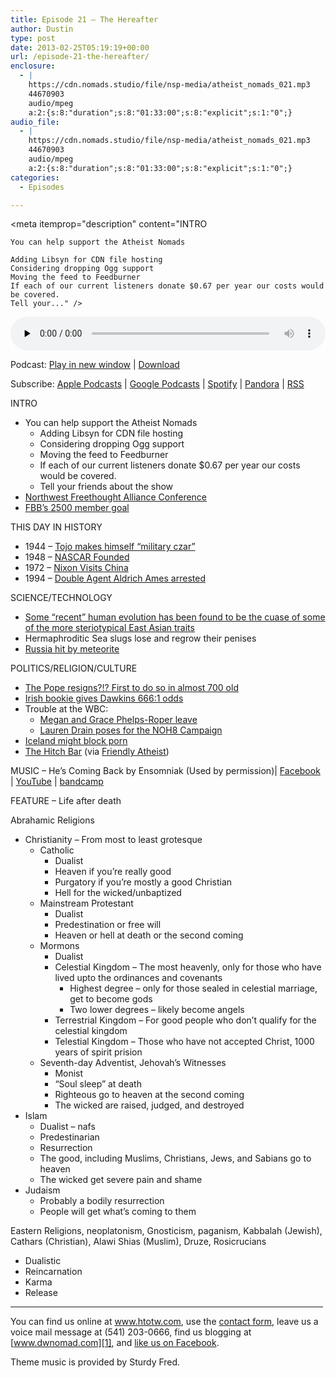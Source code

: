 ```yaml
---
title: Episode 21 – The Hereafter
author: Dustin
type: post
date: 2013-02-25T05:19:19+00:00
url: /episode-21-the-hereafter/
enclosure:
  - |
    https://cdn.nomads.studio/file/nsp-media/atheist_nomads_021.mp3
    44670903
    audio/mpeg
    a:2:{s:8:"duration";s:8:"01:33:00";s:8:"explicit";s:1:"0";}
audio_file:
  - |
    https://cdn.nomads.studio/file/nsp-media/atheist_nomads_021.mp3
    44670903
    audio/mpeg
    a:2:{s:8:"duration";s:8:"01:33:00";s:8:"explicit";s:1:"0";}
categories:
  - Episodes

---
```

<div itemscope itemtype="http://schema.org/AudioObject">
  <meta itemprop="name" content="Episode 21 – The Hereafter" />
  
  <meta itemprop="uploadDate" content="2013-02-24T22:19:19-07:00" />
  
  <meta itemprop="encodingFormat" content="audio/mpeg" />
  
  <meta itemprop="duration" content="PT1H33M00S" />
  
  <meta itemprop="description" content="INTRO

 	You can help support the Atheist Nomads

 	Adding Libsyn for CDN file hosting
 	Considering dropping Ogg support
 	Moving the feed to Feedburner
 	If each of our current listeners donate $0.67 per year our costs would be covered.
 	Tell your..." />
  
  <meta itemprop="contentUrl" content="https://dts.podtrac.com/redirect.mp3/cdn.nomads.studio/file/nsp-media/atheist_nomads_021.mp3" />
  
  <meta itemprop="contentSize" content="42.6" />
  </p> 
  
  <div class="powerpress_player" id="powerpress_player_8276">
    <audio class="wp-audio-shortcode" id="audio-5217-20" preload="none" style="width: 100%;" controls="controls"><source type="audio/mpeg" src="https://dts.podtrac.com/redirect.mp3/cdn.nomads.studio/file/nsp-media/atheist_nomads_021.mp3?_=20" /><a href="https://dts.podtrac.com/redirect.mp3/cdn.nomads.studio/file/nsp-media/atheist_nomads_021.mp3">https://dts.podtrac.com/redirect.mp3/cdn.nomads.studio/file/nsp-media/atheist_nomads_021.mp3</a></audio>
  </div>
</div>

<p class="powerpress_links powerpress_links_mp3">
  Podcast: <a href="https://dts.podtrac.com/redirect.mp3/cdn.nomads.studio/file/nsp-media/atheist_nomads_021.mp3" class="powerpress_link_pinw" target="_blank" title="Play in new window" onclick="return powerpress_pinw('https://htotw.com/?powerpress_pinw=5217-podcast');" rel="nofollow">Play in new window</a> | <a href="https://dts.podtrac.com/redirect.mp3/cdn.nomads.studio/file/nsp-media/atheist_nomads_021.mp3" class="powerpress_link_d" title="Download" rel="nofollow" download="atheist_nomads_021.mp3">Download</a>
</p>

<p class="powerpress_links powerpress_subscribe_links">
  Subscribe: <a href="https://podcasts.apple.com/us/podcast/humanists-take-on-the-world/id530050098?mt=2&ls=1" class="powerpress_link_subscribe powerpress_link_subscribe_itunes" target="_blank" title="Subscribe on Apple Podcasts" rel="nofollow">Apple Podcasts</a> | <a href="https://www.google.com/podcasts?feed=aHR0cDovL2F0aGVpc3Rub21hZHMubGlic3luLmNvbS9yc3M%3D" class="powerpress_link_subscribe powerpress_link_subscribe_googleplay" target="_blank" title="Subscribe on Google Podcasts" rel="nofollow">Google Podcasts</a> | <a href="https://open.spotify.com/show/3LzK2xZGike6Tc1GEMtMbr?si=LieN9SNuTpq96smuaUsH8A" class="powerpress_link_subscribe powerpress_link_subscribe_spotify" target="_blank" title="Subscribe on Spotify" rel="nofollow">Spotify</a> | <a href="https://www.pandora.com/podcast/atheist-nomads/PC:10122?corr=62071012&part=ug" class="powerpress_link_subscribe powerpress_link_subscribe_pandora" target="_blank" title="Subscribe on Pandora" rel="nofollow">Pandora</a> | <a href="https://htotw.com/feed/podcast/" class="powerpress_link_subscribe powerpress_link_subscribe_rss" target="_blank" title="Subscribe via RSS" rel="nofollow">RSS</a>
</p>

INTRO

  * You can help support the Atheist Nomads 
      * Adding Libsyn for CDN file hosting
      * Considering dropping Ogg support
      * Moving the feed to Feedburner
      * If each of our current listeners donate $0.67 per year our costs would be covered.
      * Tell your friends about the show
  * <a href="http://us6.campaign-archive2.com/?u=a252dcfdcee1993273914080f&id=daf426d43d&e=c6a8e643ea" target="_blank" rel="noopener">Northwest Freethought Alliance Conference</a>
  * <a href="http://foundationbeyondbelief.org/" target="_blank" rel="noopener">FBB’s 2500 member goal</a>

THIS DAY IN HISTORY

  * 1944 &#8211; <a href="http://www.history.com/this-day-in-history/tojo-makes-himself-military-czar" target="_blank" rel="noopener">Tojo makes himself &#8220;military czar”</a>
  * 1948 &#8211; <a href="http://www.history.com/this-day-in-history/nascar-founded" target="_blank" rel="noopener">NASCAR Founded</a>
  * 1972 &#8211; <a href="http://www.history.com/this-day-in-history/nixon-arrives-in-china-for-talks" target="_blank" rel="noopener">Nixon Visits China</a>
  * 1994 &#8211; <a href="http://www.history.com/this-day-in-history/double-agent-aldrich-ames-is-arrested" target="_blank" rel="noopener">Double Agent Aldrich Ames arrested</a>

SCIENCE/TECHNOLOGY

  * <a href="http://www.nytimes.com/2013/02/15/science/studying-recent-human-evolution-at-the-genetic-level.html?_r=0" target="_blank" rel="noopener">Some “recent” human evolution has been found to be the cuase of some of the more steriotypical East Asian traits</a>
  * <a target="_blank" rel="noopener">Hermaphroditic Sea slugs lose and regrow their penises</a>
  * <a href="http://www.cbsnews.com/8301-202_162-57569551/pieces-from-at-least-one-meteorite-fall-in-russia-officials-say/" target="_blank" rel="noopener">Russia hit by meteorite</a>

POLITICS/RELIGION/CULTURE

  * <a href="http://www.reuters.com/article/2013/02/11/us-pope-resigns-idUSBRE91A0BH20130211" target="_blank" rel="noopener">The Pope resigns?!? First to do so in almost 700 old</a>
  * <a href="http://www.patheos.com/blogs/friendlyatheist/2013/02/12/online-betting-website-offers-6661-odds-on-richard-dawkins-becoming-the-next-pope/" target="_blank" rel="noopener">Irish bookie gives Dawkins 666:1 odds</a>
  * Trouble at the WBC: 
      * <a href="https://medium.com/turning-points/83d2ef8ba4f5" target="_blank" rel="noopener">Megan and Grace Phelps-Roper leave</a>
      * <a href="http://www.noh8campaign.com/article/former-wbc-member-speaks-out" target="_blank" rel="noopener">Lauren Drain poses for the NOH8 Campaign</a>
  * <a href="http://news.cnet.com/8301-1023_3-57569538-93/iceland-works-to-block-internet-porn/" target="_blank" rel="noopener">Iceland might block porn</a>
  * <a href="http://www.blogto.com/bars/hitch-bar-toronto" target="_blank" rel="noopener">The Hitch Bar</a> (via <a href="http://www.patheos.com/blogs/friendlyatheist/2013/02/12/a-new-toronto-bar-is-named-after-christopher-hitchens/" target="_blank" rel="noopener">Friendly Atheist</a>)

MUSIC &#8211; He’s Coming Back by Ensomniak (Used by permission)| <a href="https://www.facebook.com/ensomniak" target="_blank" rel="noopener">Facebook</a> | <a href="http://www.youtube.com/Ensomniak1" target="_blank" rel="noopener">YouTube</a> | <a href="http://ensomniak.bandcamp.com/" target="_blank" rel="noopener">bandcamp</a>

FEATURE &#8211; Life after death

Abrahamic Religions

  * Christianity &#8211; From most to least grotesque 
      * Catholic 
          * Dualist
          * Heaven if you’re really good
          * Purgatory if you’re mostly a good Christian
          * Hell for the wicked/unbaptized
      * Mainstream Protestant 
          * Dualist
          * Predestination or free will
          * Heaven or hell at death or the second coming
      * Mormons 
          * Dualist
          * Celestial Kingdom &#8211; The most heavenly, only for those who have lived upto the ordinances and covenants 
              * Highest degree &#8211; only for those sealed in celestial marriage, get to become gods
              * Two lower degrees &#8211; likely become angels
          * Terrestrial Kingdom &#8211; For good people who don’t qualify for the celestial kingdom
          * Telestial Kingdom &#8211; Those who have not accepted Christ, 1000 years of spirit prision
      * Seventh-day Adventist, Jehovah’s Witnesses 
          * Monist
          * “Soul sleep” at death
          * Righteous go to heaven at the second coming
          * The wicked are raised, judged, and destroyed
  * Islam 
      * Dualist &#8211; nafs
      * Predestinarian
      * Resurrection
      * The good, including Muslims, Christians, Jews, and Sabians go to heaven
      * The wicked get severe pain and shame
  * Judaism 
      * Probably a bodily resurrection
      * People will get what’s coming to them

Eastern Religions, neoplatonism, Gnosticism, paganism, Kabbalah (Jewish), Cathars (Christian), Alawi Shias (Muslim), Druze, Rosicrucians

  * Dualistic
  * Reincarnation
  * Karma
  * Release

<hr width="500" />

You can find us online at <a href="https://www.htotw.com/" target="_blank" rel="noopener">www.htotw.com</a>, use the [contact form](https://htotw.com/contact), leave us a voice mail message at (541) 203-0666, find us blogging at [www.dwnomad.com][1], and <a href="https://htotw.com/facebook" target="_blank" rel="noopener">like us on Facebook</a>.

Theme music is provided by Sturdy Fred.

 [1]: http://www.dwnomad.com/
